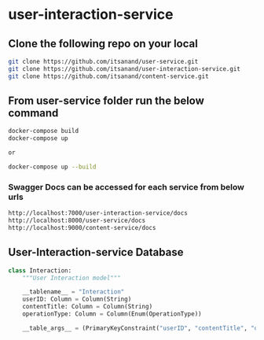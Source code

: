 # user-interaction-service

## Clone the following repo on your local
```bash
git clone https://github.com/itsanand/user-service.git
git clone https://github.com/itsanand/user-interaction-service.git
git clone https://github.com/itsanand/content-service.git
```

## From user-service folder run the below command 
```bash
docker-compose build
docker-compose up

or

docker-compose up --build
```

### Swagger Docs can be accessed for each service from below urls
```bash
http://localhost:7000/user-interaction-service/docs
http://localhost:8000/user-service/docs
http://localhost:9000/content-service/docs
```

## User-Interaction-service Database

```py
class Interaction:
    """User Interaction model"""

    __tablename__ = "Interaction"
    userID: Column = Column(String)
    contentTitle: Column = Column(String)
    operationType: Column = Column(Enum(OperationType))

    __table_args__ = (PrimaryKeyConstraint("userID", "contentTitle", "operationType"),)
```
